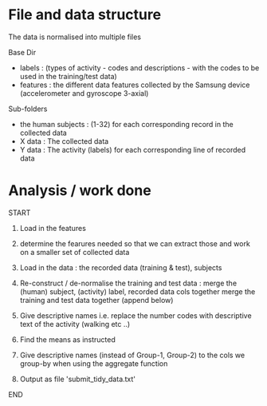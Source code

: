 File and data structure
=======================

The data is normalised into multiple files

Base Dir
- labels :
	(types of activity - codes and descriptions - with the codes to be used in the training/test data)
- features :
	the different data features collected by the Samsung device (accelerometer and gyroscope 3-axial)


Sub-folders
- the human subjects :
	(1-32) for each corresponding record in the collected data
- X data :
	The collected data
- Y data :
	The activity (labels) for each corresponding line of recorded data


Analysis / work done
====================
START

1. Load in the features

2. determine the fearures needed so that we can extract those and work on a smaller set of collected data

3. Load in the data :
	the recorded data (training & test), subjects

4. Re-construct / de-normalise the training and test data :
	merge the (human) subject, (activity) label, recorded data cols together
	merge the training and test data together (append below)

5. Give descriptive names i.e. replace the number codes with descriptive text of the activity (walking etc ..)

6. Find the means as instructed

7. Give descriptive names (instead of Group-1, Group-2) to the cols we group-by when using the aggregate function

8. Output as file 'submit_tidy_data.txt'

END
